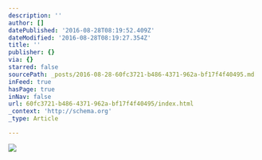 ```yaml
---
description: ''
author: []
datePublished: '2016-08-28T08:19:52.409Z'
dateModified: '2016-08-28T08:19:27.354Z'
title: ''
publisher: {}
via: {}
starred: false
sourcePath: _posts/2016-08-28-60fc3721-b486-4371-962a-bf17f4f40495.md
inFeed: true
hasPage: true
inNav: false
url: 60fc3721-b486-4371-962a-bf17f4f40495/index.html
_context: 'http://schema.org'
_type: Article

---
```

![](https://the-grid-user-content.s3-us-west-2.amazonaws.com/a49372bc-81ff-4093-8e5f-6a2c2a2e0226.jpg)